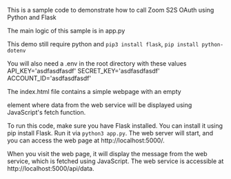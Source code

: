 This is a sample code to demonstrate how to call Zoom S2S OAuth using Python and Flask

The main logic of this sample is in app.py

This demo still require python and `pip3 install flask`, `pip install python-dotenv`

You will also need a .env in the root directory with these values
API_KEY='asdfasdfasdf'
SECRET_KEY='asdfasdfasdf'
ACCOUNT_ID='asdfasdfasdf'


The index.html file contains a simple webpage with an empty <div> element where data from the web service will be displayed using JavaScript's fetch function.

To run this code, make sure you have Flask installed. You can install it using pip install Flask. Run it via `python3 app.py`. The web server will start, and you can access the web page at http://localhost:5000/.

When you visit the web page, it will display the message from the web service, which is fetched using JavaScript. The web service is accessible at http://localhost:5000/api/data.